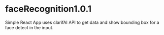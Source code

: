 # faceRecognition1.0.1
Simple React App uses clarifAI API to get data and show bounding box for a face detect in the input. 
